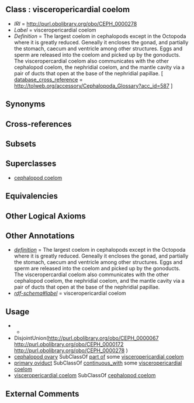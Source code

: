 
## Class : visceropericardial coelom

 * *IRI* = http://purl.obolibrary.org/obo/CEPH_0000278
 * *Label* = visceropericardial coelom
 * *Definition* = The largest coelom in cephalopods except in the Octopoda where it is greatly reduced. Geneally it encloses the gonad, and partially the stomach, caecum and ventricle among other structures. Eggs and sperm are released into the coelom and picked up by the gonoducts. The visceropercardial coelom also communicates with the other cephalopod coelom, the nephridial coelom, and the mantle cavity via a pair of ducts that open at the base of the nephridial papillae. [ [database_cross_reference](../../ef/oboInOwl#hasDbXref.md) = http://tolweb.org/accessory/Cephalopoda_Glossary?acc_id=587 ]

## Synonyms


## Cross-references


## Subsets


## Superclasses

 * [cephalopod coelom](../../CEPH/67/CEPH_0000067.md)

## Equivalencies


## Other Logical Axioms


## Other Annotations

 * *[definition](../../IAO/15/IAO_0000115.md)* = The largest coelom in cephalopods except in the Octopoda where it is greatly reduced. Geneally it encloses the gonad, and partially the stomach, caecum and ventricle among other structures. Eggs and sperm are released into the coelom and picked up by the gonoducts. The visceropercardial coelom also communicates with the other cephalopod coelom, the nephridial coelom, and the mantle cavity via a pair of ducts that open at the base of the nephridial papillae.
 * *[rdf-schema#label](../../el/rdf-schema#label.md)* = visceropericardial coelom

## Usage

 * -
 * DisjointUnion(<http://purl.obolibrary.org/obo/CEPH_0000067> <http://purl.obolibrary.org/obo/CEPH_0000172> <http://purl.obolibrary.org/obo/CEPH_0000278> )
 * [cephalopod ovary](../../CEPH/87/CEPH_0000287.md) SubClassOf [part of](../../BFO/50/BFO_0000050.md) some [visceropericardial coelom](../../CEPH/78/CEPH_0000278.md)
 * [primary oviduct](../../CEPH/86/CEPH_0000286.md) SubClassOf [continuous_with](../../ceph#continuous/th/ceph#continuous_with.md) some [visceropericardial coelom](../../CEPH/78/CEPH_0000278.md)
 * [visceropericardial coelom](../../CEPH/78/CEPH_0000278.md) SubClassOf [cephalopod coelom](../../CEPH/67/CEPH_0000067.md)

## External Comments

